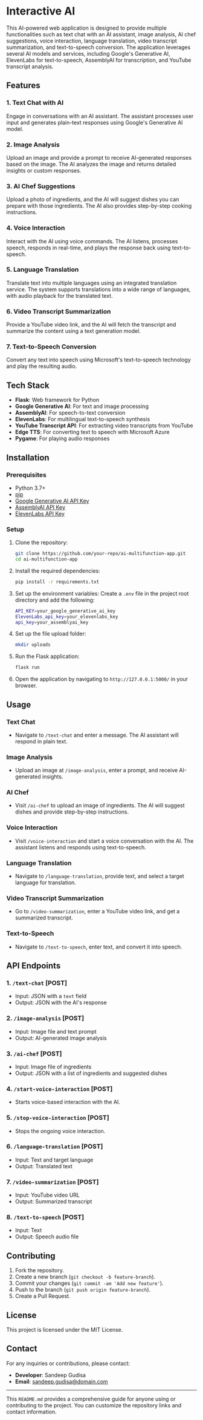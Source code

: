 

# Interactive AI

This AI-powered web application is designed to provide multiple functionalities such as text chat with an AI assistant, image analysis, AI chef suggestions, voice interaction, language translation, video transcript summarization, and text-to-speech conversion. The application leverages several AI models and services, including Google's Generative AI, ElevenLabs for text-to-speech, AssemblyAI for transcription, and YouTube transcript analysis.

## Features

### 1. Text Chat with AI
Engage in conversations with an AI assistant. The assistant processes user input and generates plain-text responses using Google's Generative AI model.

### 2. Image Analysis
Upload an image and provide a prompt to receive AI-generated responses based on the image. The AI analyzes the image and returns detailed insights or custom responses.

### 3. AI Chef Suggestions
Upload a photo of ingredients, and the AI will suggest dishes you can prepare with those ingredients. The AI also provides step-by-step cooking instructions.

### 4. Voice Interaction
Interact with the AI using voice commands. The AI listens, processes speech, responds in real-time, and plays the response back using text-to-speech.

### 5. Language Translation
Translate text into multiple languages using an integrated translation service. The system supports translations into a wide range of languages, with audio playback for the translated text.

### 6. Video Transcript Summarization
Provide a YouTube video link, and the AI will fetch the transcript and summarize the content using a text generation model.

### 7. Text-to-Speech Conversion
Convert any text into speech using Microsoft's text-to-speech technology and play the resulting audio.

## Tech Stack

- **Flask**: Web framework for Python
- **Google Generative AI**: For text and image processing
- **AssemblyAI**: For speech-to-text conversion
- **ElevenLabs**: For multilingual text-to-speech synthesis
- **YouTube Transcript API**: For extracting video transcripts from YouTube
- **Edge TTS**: For converting text to speech with Microsoft Azure
- **Pygame**: For playing audio responses

## Installation

### Prerequisites

- Python 3.7+
- [pip](https://pip.pypa.io/en/stable/installation/)
- [Google Generative AI API Key](https://developers.generative.ai/)
- [AssemblyAI API Key](https://www.assemblyai.com/)
- [ElevenLabs API Key](https://elevenlabs.io/)

### Setup

1. Clone the repository:
   ```bash
   git clone https://github.com/your-repo/ai-multifunction-app.git
   cd ai-multifunction-app
   ```

2. Install the required dependencies:
   ```bash
   pip install -r requirements.txt
   ```

3. Set up the environment variables:
   Create a `.env` file in the project root directory and add the following:
   ```bash
   API_KEY=your_google_generative_ai_key
   ElevenLabs_api_key=your_elevenlabs_key
   api_key=your_assemblyai_key
   ```

4. Set up the file upload folder:
   ```bash
   mkdir uploads
   ```

5. Run the Flask application:
   ```bash
   flask run
   ```

6. Open the application by navigating to `http://127.0.0.1:5000/` in your browser.

## Usage

### Text Chat
- Navigate to `/text-chat` and enter a message. The AI assistant will respond in plain text.

### Image Analysis
- Upload an image at `/image-analysis`, enter a prompt, and receive AI-generated insights.

### AI Chef
- Visit `/ai-chef` to upload an image of ingredients. The AI will suggest dishes and provide step-by-step instructions.

### Voice Interaction
- Visit `/voice-interaction` and start a voice conversation with the AI. The assistant listens and responds using text-to-speech.

### Language Translation
- Navigate to `/language-translation`, provide text, and select a target language for translation.

### Video Transcript Summarization
- Go to `/video-summarization`, enter a YouTube video link, and get a summarized transcript.

### Text-to-Speech
- Navigate to `/text-to-speech`, enter text, and convert it into speech.

## API Endpoints

### 1. `/text-chat` [POST]
- Input: JSON with a `text` field
- Output: JSON with the AI's response

### 2. `/image-analysis` [POST]
- Input: Image file and text prompt
- Output: AI-generated image analysis

### 3. `/ai-chef` [POST]
- Input: Image file of ingredients
- Output: JSON with a list of ingredients and suggested dishes

### 4. `/start-voice-interaction` [POST]
- Starts voice-based interaction with the AI.

### 5. `/stop-voice-interaction` [POST]
- Stops the ongoing voice interaction.

### 6. `/language-translation` [POST]
- Input: Text and target language
- Output: Translated text

### 7. `/video-summarization` [POST]
- Input: YouTube video URL
- Output: Summarized transcript

### 8. `/text-to-speech` [POST]
- Input: Text
- Output: Speech audio file

## Contributing

1. Fork the repository.
2. Create a new branch (`git checkout -b feature-branch`).
3. Commit your changes (`git commit -am 'Add new feature'`).
4. Push to the branch (`git push origin feature-branch`).
5. Create a Pull Request.

## License

This project is licensed under the MIT License.

## Contact

For any inquiries or contributions, please contact:

- **Developer**: Sandeep Gudisa
- **Email**: sandeep.gudisa@domain.com

---

This `README.md` provides a comprehensive guide for anyone using or contributing to the project. You can customize the repository links and contact information.
